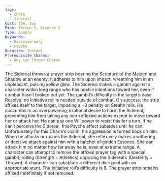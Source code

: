 ```yaml
---
tags:
  - charm
  - Sidereal
Cost: 15m, 1wp
Mins: Thrown 5, Essence 5
Type: Simple
Keywords:
  - Decisive-only
  - Psyche
Duration: Instant
Prerequisite Charms:
  - Any ten Thrown Charms
---
```

The Sidereal throws a prayer strip bearing the Scripture of the Maiden and Shadow at an enemy; it adheres to him upon impact, wreathing him in an unpleasant, pulsing yellow glow. The Sidereal makes a gambit against a character within long range who has hostile intentions toward her, even if combat hasn’t broken out yet. The gambit’s difficulty is the target’s base Resolve; no Initiative roll is needed outside of combat. On success, the strip affixes itself to the target, imposing a −3 penalty on Stealth rolls. He succumbs to an overpowering, irrational desire to harm the Sidereal, preventing him from taking any non-reflexive actions except to move toward her or attack her. He can pay one Willpower to resist this for a turn. If he can’t perceive the Sidereal, this Psyche effect subsides until he can. Unfortunately for this Charm’s victim, his aggression is turned back on him. When he attacks or rushes the Sidereal, she reflexively makes a withering or decisive attack against him with a hatchet of golden Essence. She can attack him no matter how far away he is, even at extreme range. A character can attempt to remove the affixed prayer tag with a special gambit, rolling (Strength + Athletics) opposing the Sidereal’s (Dexterity + Thrown). A character can substitute a different dice pool with an appropriate stunt. The Initiative roll’s difficulty is 8. The prayer strip remains affixed indefinitely if not removed.